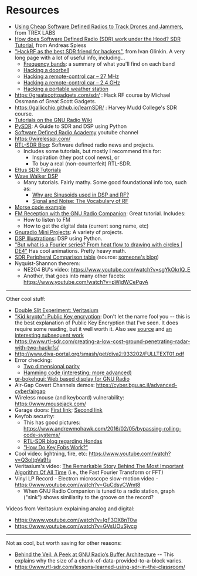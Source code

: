 # Resources

- [Using Cheap Software Defined Radios to Track Drones and Jammers](https://www.youtube.com/watch?v=nNEHPiEcCMY), from TREX LABS
- [How does Software Defined Radio (SDR) work under the Hood? SDR Tutorial](https://www.youtube.com/watch?v=xQVm-YTKR9s), from Andreas Spiess
- ["HackRF as the best SDR friend for hackers"](https://www.ivanglinkin.com/hackrf-as-the-best-sdr-friend-for-hackers/), from Ivan Glinkin. A very long page with a lot of useful info, including...
  - [Frequency bands](https://www.ivanglinkin.com/hackrf-as-the-best-sdr-friend-for-hackers#_Toc143872452): a summary of what you'll find on each band
  - [Hacking a doorbell](https://www.ivanglinkin.com/hackrf-as-the-best-sdr-friend-for-hackers#_Toc143872468)
  - [Hacking a remote-control car – 27 MHz](https://www.ivanglinkin.com/hackrf-as-the-best-sdr-friend-for-hackers#_Toc143872481)
  - [Hacking a remote-control car – 2.4 GHz](https://www.ivanglinkin.com/hackrf-as-the-best-sdr-friend-for-hackers#_Toc143872485)
  - [Hacking a portable weather station](https://www.ivanglinkin.com/hackrf-as-the-best-sdr-friend-for-hackers#_Toc143872490)
- https://greatscottgadgets.com/sdr/ : Hack RF course by Michael Ossmann of Great Scott Gadgets.
- https://gallicchio.github.io/learnSDR/ : Harvey Mudd College's SDR course.
- [Tutorials on the GNU Radio Wiki](https://wiki.gnuradio.org/index.php/Tutorials)
- [PySDR](https://pysdr.org/): A Guide to SDR and DSP using Python
- [Software Defined Radio Academy](youtube.com/c/SoftwareDefinedRadioAcademy) youtube channel
- https://wirelesspi.com/
- [RTL-SDR Blog](https://www.rtl-sdr.com/): Software defined radio news and projects.
  - Includes some tutorials, but mostly I recommend this for:
    - Inspiration (they post cool news), or
    - To buy a real (non-counterfeit) RTL-SDR.
- [Ettus SDR Tutorials](https://files.ettus.com/tutorials/)
- [Wave Walker DSP](https://www.wavewalkerdsp.com/)
  - Many tutorials. Fairly mathy. Some good foundational info too, such as:
    - [Why are Sinusoids used in DSP and RF?](https://www.wavewalkerdsp.com/2021/09/18/why-are-sinusoids-used-in-dsp-and-rf/)
    - [Signal and Noise: The Vocabulary of RF](https://www.wavewalkerdsp.com/2021/08/31/signal-and-noise-the-vocabulary-of-rf/)
- [Morse code example](https://github.com/duggabe/gr-morse-code-gen)
- [FM Reception with the GNU Radio Companion](https://www.nutsvolts.com/magazine/article/fm-reception-with-the-gnu-radio-companion): Great tutorial. Includes:
  - How to listen to FM
  - How to get the digital data (current song name, etc)
- [Gnuradio Mini Projects](https://udel.edu/~mm/gr/): A variety of projects.
- [DSP Illustrations](https://dspillustrations.com/): DSP using Python. 
- ["But what is a Fourier series? From heat flow to drawing with circles | DE4"](https://www.youtube.com/watch?v=r6sGWTCMz2k) Has cool animations. Pretty heavy math. 
- [SDR Peripheral Comparison table](https://1.bp.blogspot.com/-tFTzeEj9VK8/XHlhJJYnCnI/AAAAAAAAK7c/vIIP_1-L2M4kdItgoCZ3rF44AJG8qYKywCLcBGAs/s1600/sdr%2Bcomparison_201902.jpg) (source: [someone's blog](https://bv3ue.blogspot.com/))
- Nyquist-Shannon theorem:
  - NE204 BU's video: https://www.youtube.com/watch?v=sgYkOkrlQ_E
  - Another, that goes into many other facets: https://www.youtube.com/watch?v=pWjdWCePgvA

------------------------------

Other cool stuff:
- [Double Slit Experiment: Veritasium](https://www.youtube.com/watch?v=Iuv6hY6zsd0)
- ["Kid krypto": Public Key encryption](https://classic.csunplugged.org/documents/activities/public-key-encryption/unplugged-18-public_key_encryption_0.pdf): Don't let the name fool you -- this is the best explanation of Public Key Encryption that I've seen. It does require some reading, but it well worth it. Also see [source](https://classic.csunplugged.org/activities/public-key-encryption/) and [an interesting subsequent work](https://files.eric.ed.gov/fulltext/EJ1177112.pdf)
- https://www.rtl-sdr.com/creating-a-low-cost-ground-penetrating-radar-with-two-hackrfs/
- http://www.diva-portal.org/smash/get/diva2:933202/FULLTEXT01.pdf
- Error checking:
  - [Two dimensional parity](https://thecsemonk.com/two-dimensional-parity/)
  - [Hamming code (interesting; more advanced)](https://www.youtube.com/watch?v=X8jsijhllIA)
- [gr-bokehgui: Web based display for GNU Radio](https://github.com/gnuradio/gr-bokehgui)
- Air-Gap Covert Channels demos: https://cyber.bgu.ac.il/advanced-cyber/airgap
- Wireless mouse (and keyboard) vulnerability: https://www.mousejack.com/
- Garage doors: [First link](https://www.rtl-sdr.com/decoding-a-garage-door-opener-with-an-rtl-sdr/); [Second link](https://www.rtl-sdr.com/reverse-engineering-a-30-year-old-wireless-garage-door-opener-with-a-hackrf-and-gnu-radio/)
- Keyfob security: 
  - This has good pictures: https://www.andrewmohawk.com/2016/02/05/bypassing-rolling-code-systems/
  - [RTL-SDR blog regarding Hondas](https://www.rtl-sdr.com/?s=honda)
  - ["How Do Key Fobs Work?"](https://www.theifod.com/how-do-key-fobs-work/)
- Cool video: lightning, fire, etc: https://www.youtube.com/watch?v=Q3oItpVa9fs
- Veritasium's video: [The Remarkable Story Behind The Most Important Algorithm Of All Time](https://www.youtube.com/watch?v=nmgFG7PUHfo) (i.e., the Fast Fourier Transform or FFT)
- Vinyl LP Record - Electron microscope slow-motion video -  https://www.youtube.com/watch?v=GuCdsyCWmt8
  - When GNU Radio Companion is tuned to a radio station, graph ("sink") shows similiarity to the groove on the record? 

Videos from Veritasium explaining analog and digital:

- https://www.youtube.com/watch?v=IgF3OX8nT0w
- https://www.youtube.com/watch?v=GVsUOuSjvcg

-----------------------------

Not as cool, but worth saving for other reasons:
- [Behind the Veil: A Peek at GNU Radio’s Buffer Architecture](https://www.gnuradio.org/blog/2017-01-05-buffers/) -- This explains why the size of a chunk-of-data-provided-to-a-block varies.
- https://www.rtl-sdr.com/lessons-learned-using-sdr-in-the-classroom/
